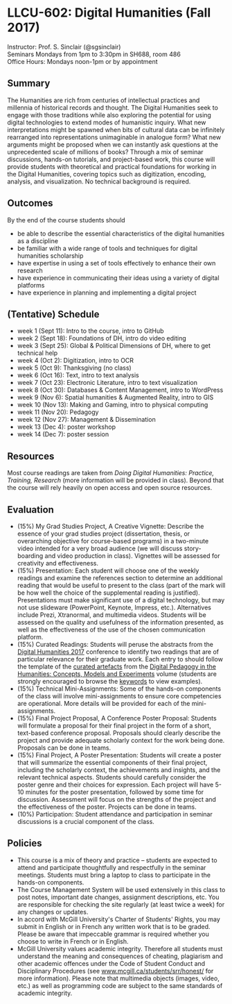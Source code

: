 # LLCU-602: Digital Humanities (Fall 2017)
Instructor: Prof. S. Sinclair (@sgsinclair)<br>
Seminars Mondays from 1pm to 3:30pm in SH688, room 486<br>
Office Hours: Mondays noon-1pm or by appointment

## Summary
The Humanities are rich from centuries of intellectual practices and millennia of historical records and thought. The Digital Humanities seek to engage with those traditions while also exploring the potential for using digital technologies to extend modes of humanistic inquiry. What new interpretations might be spawned when bits of cultural data can be infinitely rearranged into representations unimaginable in analogue form? What new arguments might be proposed when we can instantly ask questions at the unprecedented scale of millions of books? Through a mix of seminar discussions, hands-on tutorials, and project-based work, this course will provide students with theoretical and practical foundations for working in the Digital Humanities, covering topics such as digitization, encoding, analysis, and visualization. No technical background is required.

## Outcomes
By the end of the course students should
* be able to describe the essential characteristics of the digital humanities as a discipline
* be familiar with a wide range of tools and techniques for digital humanities scholarship
* have expertise in using a set of tools effectively to enhance their own research
* have experience in communicating their ideas using a variety of digital platforms
* have experience in planning and implementing a digital project

## (Tentative) Schedule
* week 1 (Sept 11): Intro to the course, intro to GitHub
* week 2 (Sept 18): Foundations of DH, intro do video editing
* week 3 (Sept 25): Global & Political Dimensions of DH, where to get technical help
* week 4 (Oct 2): Digitization, intro to OCR
* week 5 (Oct 9): Thanksgiving (no class)
* week 6 (Oct 16): Text, intro to text analysis
* week 7 (Oct 23): Electronic Literature, intro to text visualization
* week 8 (Oct 30): Databases & Content Management, intro to WordPress
* week 9 (Nov 6): Spatial humanities & Augmented Reality, intro to GIS
* week 10 (Nov 13): Making and Gaming, intro to physical computing
* week 11 (Nov 20): Pedagogy
* week 12 (Nov 27): Management & Dissemination
* week 13 (Dec 4): poster workshop
* week 14 (Dec 7): poster session

## Resources
Most course readings are taken from _Doing Digital Humanities: Practice, Training, Research_ (more information will be provided in class). Beyond that the course will rely heavily on open access and open source resources.

## Evaluation
* (15%) My Grad Studies Project, A Creative Vignette: Describe the essence of your grad studies project (dissertation, thesis, or overarching objective for course-based programs) in a two-minute video intended for a very broad audience (we will discuss story-boarding and video production in class). Vignettes will be assessed for creativity and effectiveness.
* (15%) Presentation: Each student will choose one of the weekly readings and examine the references section to determine an additional reading that would be useful to present to the class (part of the mark will be how well the choice of the supplemental reading is justified). Presentations must make significant use of a digital technology, but may not use slideware (PowerPoint, Keynote, Impress, etc.). Alternatives include Prezi, Xtranormal, and multimedia videos. Students will be assessed on the quality and usefulness of the information presented, as well as the effectiveness of the use of the chosen communication platform.
* (15%) Curated Readings: Students will peruse the abstracts from the [Digital Humanities 2017](https://dh2017.adho.org/program/abstracts/) conference to identify two readings that are of particular relevance for their graduate work. Each entry to should follow the template of the [curated artefacts](https://github.com/curateteaching/digitalpedagogy/blob/master/keywords/!template-skeleton.md#curated-artifacts-ten-artifacts-each-with-metadata-a-screenshot-and-a-150-word-annotation) from the [Digital Pedagogy in the Humanities: Concepts, Models and Experiments](https://github.com/curateteaching/digitalpedagogy/blob/master/description.md) volume (students are strongly encouraged to browse the [keywords](https://github.com/curateteaching/digitalpedagogy/tree/master/keywords) to view examples).
* (15%) Technical Mini-Assignments: Some of the hands-on components of the class will involve mini-assignments to ensure core competencies are operational. More details will be provided for each of the mini-assignments.
* (15%) Final Project Proposal, A Conference Poster Proposal: Students will formulate a proposal for their final project in the form of a short, text-based conference proposal. Proposals should clearly describe the project and provide adequate scholarly context for the work being done. Proposals can be done in teams.
* (15%) Final Project, A Poster Presentation: Students will create a poster that will summarize the essential components of their final project, including the scholarly context, the achievements and insights, and the relevant technical aspects. Students should carefully consider the poster genre and their choices for expression. Each project will have 5-10 minutes for the poster presentation, followed by some time for discussion. Assessment will focus on the strengths of the project and the effectiveness of the poster. Projects can be done in teams.
* (10%) Participation: Student attendance and participation in seminar discussions is a crucial component of the class.

## Policies
* This course is a mix of theory and practice – students are expected to attend and participate thoughtfully and respectfully in the seminar meetings. Students must bring a laptop to class to participate in the hands-on components.
* The Course Management System will be used extensively in this class to post notes, important date changes, assignment descriptions, etc. You are responsible for checking the site regularly (at least twice a week) for any changes or updates.
* In accord with McGill University's Charter of Students' Rights, you may submit in English or in French any written work that is to be graded. Please be aware that impeccable grammar is required whether you choose to write in French or in English.
* McGill University values academic integrity. Therefore all students must understand the meaning and consequences of cheating, plagiarism and other academic offences under the Code of Student Conduct and Disciplinary Procedures (see www.mcgill.ca/students/srr/honest/ for more information). Please note that multimedia objects (images, video, etc.) as well as programming code are subject to the same standards of academic integrity.
